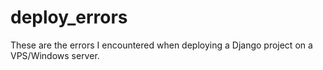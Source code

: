 # deploy_errors
These are the errors I encountered when deploying a Django project on a VPS/Windows server.
